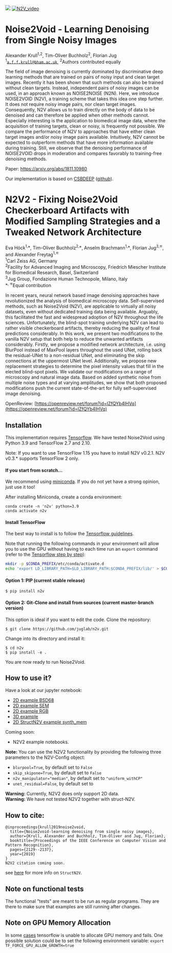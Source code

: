 [![](https://travis-ci.com/juglab/n2v.svg?branch=master)](https://travis-ci.com/juglab/n2v)
[![N2V_video](img/n2v_vimeo.png)](https://vimeo.com/305045007)

# Noise2Void - Learning Denoising from Single Noisy Images
Alexander Krull<sup>1,2</sup>, Tim-Oliver Buchholz<sup>2</sup>, Florian Jug</br>
<sup>1</sup><code>a.f.f.krull@bham.ac.uk</code>, <sup>2</sup>Authors contributed equally

The field of image denoising is currently dominated by discriminative deep learning methods that are trained on pairs of noisy input and clean target images. Recently it has been shown that such methods can also be trained without clean targets. Instead, independent pairs of noisy images can be used, in an approach known as NOISE2NOISE (N2N). Here, we introduce NOISE2VOID (N2V), a training scheme that takes this idea one step further. It does not require noisy image pairs, nor clean target images.  Consequently, N2V allows us to train directly on the body of data to be denoised and can therefore be applied when other methods cannot. Especially interesting is the application to biomedical image data, where the acquisition of training targets, clean or noisy, is frequently not possible.  We compare the performance of N2V to approaches that have either clean target images and/or noisy image pairs available. Intuitively, N2V cannot be expected to outperform methods that have more information available during training. Still, we observe that the denoising performance of NOISE2VOID drops in moderation and compares favorably to training-free denoising methods.

Paper: https://arxiv.org/abs/1811.10980

Our implementation is based on [CSBDEEP](http://csbdeep.bioimagecomputing.com) ([github](https://github.com/csbdeep/csbdeep)).

# N2V2 - Fixing Noise2Void Checkerboard Artifacts with Modified Sampling Strategies and a Tweaked Network Architecture
Eva Höck<sup>1,⚹</sup>, Tim-Oliver Buchholz<sup>2,⚹</sup>, Anselm Brachmann<sup>1,⚹</sup>, Florian Jug<sup>3,⁜</sup>, and Alexander Freytag<sup>1,⁜</sup></br>
<sup>1</sup>Carl Zeiss AG, Germany</br>
<sup>2</sup>Facility for Advanced Imaging and Microscopy, Friedrich Miescher Institute for Biomedical Research, Basel, Switzerland</br>
<sup>3</sup>Jug Group, Fondazione Human Technopole, Milano, Italy</br>
<sup>⚹, ⁜</sup>Equal contribution</br>

In recent years, neural network based image denoising approaches have revolutionized the analysis of biomedical microscopy data. Self-supervised methods, such as Noise2Void (N2V), are applicable to virtually all noisy datasets, even without dedicated training data being available. Arguably, this facilitated the fast and widespread adoption of N2V throughout the life sciences. Unfortunately, the blind-spot training underlying N2V can lead to rather visible checkerboard artifacts, thereby reducing the quality of final predictions considerably. In this work, we present two modifications to the vanilla N2V setup that both help to reduce the unwanted artifacts considerably. Firstly, we propose a modified network architecture, i.e. using BlurPool instead of MaxPool layers throughout the used UNet, rolling back the residual-UNet to a non-residual UNet, and eliminating the skip connections at the uppermost UNet level. Additionally, we propose new replacement strategies to determine the pixel intensity values that fill in the elected blind-spot pixels. We validate our modifications on a range of microscopy and natural image data. Based on added synthetic noise from  multiple noise types and at varying amplitudes, we show that both proposed modifications push the current state-of-the-art for fully self-supervised image denoising.

OpenReview: [https://openreview.net/forum?id=IZfQYb4lHVq](https://openreview.net/forum?id=IZfQYb4lHVq)

## Installation
This implementation requires [Tensorflow](https://www.tensorflow.org/install/).
We have tested Noise2Void using Python 3.9 and TensorFlow 2.7 and 2.10.

Note: If you want to use TensorFlow 1.15 you have to install N2V v0.2.1. N2V v0.3.* supports TensorFlow 2 only.

#### If you start from scratch...
We recommend using [miniconda](https://docs.conda.io/en/latest/miniconda.html).
If you do not yet have a strong opinion, just use it too!

After installing Miniconda, create a conda environment:

```
conda create -n 'n2v' python=3.9
conda activate n2v
```

#### Install TensorFlow

The best way to install is to follow the [Tensorflow guidelines](https://www.tensorflow.org/install/pip). 

Note that running the following commands in your environment will allow you to use the GPU without having to each 
time run an `export` command (refer to the [Tensorflow step by step](https://www.tensorflow.org/install/pip#linux_1)):
```bash
mkdir -p $CONDA_PREFIX/etc/conda/activate.d
echo 'export LD_LIBRARY_PATH=$LD_LIBRARY_PATH:$CONDA_PREFIX/lib/' > $CONDA_PREFIX/etc/conda/activate.d/env_vars.sh
```

#### Option 1: PIP (current stable release)
```
$ pip install n2v
```

#### Option 2: Git-Clone and install from sources (current master-branch version)
This option is ideal if you want to edit the code. Clone the repository:

```
$ git clone https://github.com/juglab/n2v.git
```
Change into its directory and install it:

```
$ cd n2v
$ pip install -e .
```
You are now ready to run Noise2Void.

## How to use it?
Have a look at our jupyter notebook:
* [2D example BSD68](https://github.com/juglab/n2v/tree/master/examples/2D/denoising2D_BSD68)
* [2D example SEM](https://github.com/juglab/n2v/tree/master/examples/2D/denoising2D_SEM)
* [2D example RGB](https://github.com/juglab/n2v/tree/master/examples/2D/denoising2D_RGB)
* [3D example](https://github.com/juglab/n2v/tree/master/examples/3D)
* [2D StructN2V example synth_mem](https://github.com/juglab/n2v/tree/master/examples/2D/structN2V_2D_synth_mem/)

Coming soon:
* N2V2 example notebooks.

__Note:__ You can use the N2V2 functionality by providing the following three parameters to the N2V-Config object:
* `blurpool=True`, by default set to `False`
* `skip_skipone=True`, by default set to `False`
* `n2v_manipulator="median"`, by default set to `"uniform_withCP"`
* `unet_residual=False`, by default set to  

__Warning:__ Currently, N2V2 does only support 2D data.</br>
__Warning:__ We have not tested N2V2 together with struct-N2V.

## How to cite:
```
@inproceedings{krull2019noise2void,
  title={Noise2void-learning denoising from single noisy images},
  author={Krull, Alexander and Buchholz, Tim-Oliver and Jug, Florian},
  booktitle={Proceedings of the IEEE Conference on Computer Vision and Pattern Recognition},
  pages={2129--2137},
  year={2019}
}
N2V2 citation coming soon.
```

see [here](https://github.com/mpicbg-csbd/structured_N2V) for more info on `StructN2V`.

## Note on functional tests

The functional "tests" are meant to be run as regular programs. They are there to make sure that
examples are still running after changes.

## Note on GPU Memory Allocation

In some [cases](https://github.com/juglab/n2v/issues/100) tensorflow is unable to allocate GPU memory and fails. One possible solution could be to set the following environment variable: `export TF_FORCE_GPU_ALLOW_GROWTH=true`
